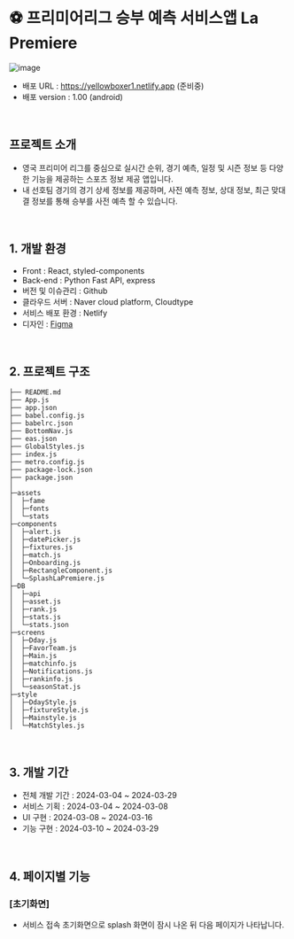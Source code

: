 # ⚽ 프리미어리그 승부 예측 서비스앱 La Premiere

![image](https://github.com/yellowboxer1/La-Premiere/assets/123864276/825e1d09-87a3-400a-8ebb-35a6b36e0b74)

- 배포 URL : https://yellowboxer1.netlify.app (준비중)
- 배포 version : 1.00 (android)

<br>

## 프로젝트 소개

- 영국 프리미어 리그를 중심으로 실시간 순위, 경기 예측, 일정 및 시즌 정보 등 다양한 기능을 제공하는 스포츠 정보 제공 앱입니다.
- 내 선호팀 경기의 경기 상세 정보를 제공하며, 사전 예측 정보, 상대 정보, 최근 맞대결 정보를 통해 승부를 사전 예측 할 수 있습니다.

<br>


## 1. 개발 환경

- Front : React, styled-components
- Back-end : Python Fast API, express
- 버전 및 이슈관리 : Github
- 클라우드 서버 : Naver cloud platform, Cloudtype
- 서비스 배포 환경 : Netlify
- 디자인 : [Figma](https://www.figma.com/file/fAisC2pEKzxTOzet9CfqML/README(oh-my-code)?node-id=39%3A1814)
<br>

## 2. 프로젝트 구조

```
├── README.md
├── App.js
├── app.json
├── babel.config.js
├── babelrc.json
├── BottomNav.js
├── eas.json
├── GlobalStyles.js
├── index.js
├── metro.config.js
├── package-lock.json
├── package.json
│
├─assets
│  ├─fame
│  ├─fonts
│  └─stats
├─components
│  ├─alert.js
│  ├─datePicker.js
│  ├─fixtures.js
│  ├─match.js
│  ├─Onboarding.js
│  ├─RectangleComponent.js
│  └─SplashLaPremiere.js
├─DB
│  ├─api
│  ├─asset.js
│  ├─rank.js
│  ├─stats.js
│  └─stats.json
├─screens
│  ├─Dday.js
│  ├─FavorTeam.js
│  ├─Main.js
│  ├─matchinfo.js
│  ├─Notifications.js
│  ├─rankinfo.js
│  └─seasonStat.js
├─style
│  ├─DdayStyle.js
│  ├─fixtureStyle.js
│  ├─Mainstyle.js
│  └─MatchStyles.js
```

<br>

## 3. 개발 기간

- 전체 개발 기간 : 2024-03-04 ~ 2024-03-29
- 서비스 기획 : 2024-03-04 ~ 2024-03-08
- UI 구현 : 2024-03-08 ~ 2024-03-16
- 기능 구현 : 2024-03-10 ~ 2024-03-29

<br>

## 4. 페이지별 기능

### [초기화면]
- 서비스 접속 초기화면으로 splash 화면이 잠시 나온 뒤 다음 페이지가 나타납니다.
 
